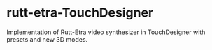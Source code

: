 # rutt-etra-TouchDesigner
Implementation of Rutt-Etra video synthesizer in TouchDesigner with presets and new 3D modes.
